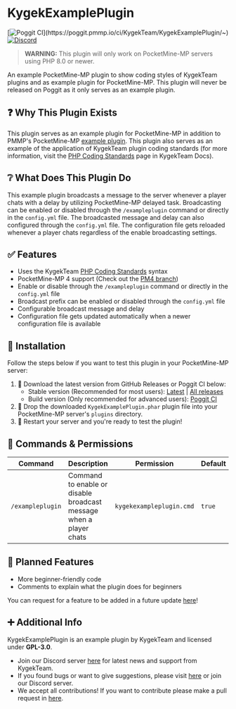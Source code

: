 # KygekExamplePlugin

[![Poggit CI](https://poggit.pmmp.io/ci.shield/KygekTeam/KygekExamplePlugin/~)](https://poggit.pmmp.io/ci/KygekTeam/KygekExamplePlugin/~)
[![Discord](https://img.shields.io/discord/735439472992321587.svg?label=&logo=discord&logoColor=ffffff&color=7389D8&labelColor=6A7EC2)](https://discord.gg/CXtqUZv)

> **WARNING:** This plugin will only work on PocketMine-MP servers using PHP 8.0 or newer.

An example PocketMine-MP plugin to show coding styles of KygekTeam plugins and as example plugin for PocketMine-MP. This plugin will never be released on Poggit as it only serves as an example plugin.

## ❓ Why This Plugin Exists

This plugin serves as an example plugin for PocketMine-MP in addition to PMMP's PocketMine-MP [example plugin](https://github.com/pmmp/ExamplePlugin). This plugin also serves as an example of the application of KygekTeam plugin coding standards (for more information, visit the [PHP Coding Standards](https://docs.kygekteam.org/coding-standards/php.html) page in KygekTeam Docs).

## ❔ What Does This Plugin Do

This example plugin broadcasts a message to the server whenever a player chats with a delay by utilizing PocketMine-MP delayed task. Broadcasting can be enabled or disabled through the `/exampleplugin` command or directly in the `config.yml` file. The broadcasted message and delay can also configured through the `config.yml` file. The configuration file gets reloaded whenever a player chats regardless of the enable broadcasting settings.

## ✅ Features

- Uses the KygekTeam [PHP Coding Standards](https://docs.kygekteam.org/coding-standards/php.html) syntax
- PocketMine-MP 4 support (Check out the [PM4 branch](https://github.com/KygekTeam/KygekExamplePlugin/tree/pm4))
- Enable or disable through the `/exampleplugin` command or directly in the `config.yml` file
- Broadcast prefix can be enabled or disabled through the `config.yml` file
- Configurable broadcast message and delay
- Configuration file gets updated automatically when a newer configuration file is available

## 🔧 Installation

Follow the steps below if you want to test this plugin in your PocketMine-MP server:

1. 🔽 Download the latest version from GitHub Releases or Poggit CI below:
   - Stable version (Recommended for most users): [Latest](https://github.com/KygekTeam/KygekExamplePlugin/releases/latest) | [All releases](https://github.com/KygekTeam/KygekExamplePlugin/releases)
   - Build version (Only recommended for advanced users): [Poggit CI](https://poggit.pmmp.io/ci/KygekTeam/KygekExamplePlugin/~)
2. 📁 Drop the downloaded `KygekExamplePlugin.phar` plugin file into your PocketMine-MP server's `plugins` directory.
3. 🔄 Restart your server and you're ready to test the plugin!

## 🔐 Commands & Permissions

| Command | Description | Permission | Default | Aliases |
| --- | --- | --- | --- | --- |
| `/exampleplugin` | Command to enable or disable broadcast message when a player chats | `kygekexampleplugin.cmd` | `true` | `/expl`, `/ep` |

## 🧾 Planned Features

- More beginner-friendly code
- Comments to explain what the plugin does for beginners

You can request for a feature to be added in a future update [here](https://github.com/KygekTeam/KygekExamplePlugin/issues)!

## ➕ Additional Info

KygekExamplePlugin is an example plugin by KygekTeam and licensed under **GPL-3.0**.

- Join our Discord server [here](https://discord.gg/CXtqUZv) for latest news and support from KygekTeam.
- If you found bugs or want to give suggestions, please visit [here](https://github.com/KygekTeam/KygekExamplePlugin/issues) or join our Discord server.
- We accept all contributions! If you want to contribute please make a pull request in [here](https://github.com/KygekTeam/KygekExamplePlugin/pulls).
